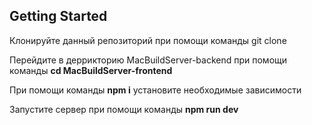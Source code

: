 ## Getting Started

Клонируйте данный репозиторий при помощи команды git clone

Перейдите в деррикторию MacBuildServer-backend при помощи команды **cd MacBuildServer-frontend**

При помощи команды **npm i** установите необходимые зависимости

Запустите сервер при помощи команды **npm run dev**
